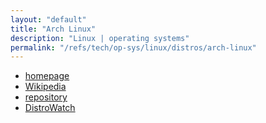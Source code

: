```yaml
---
layout: "default"
title: "Arch Linux"
description: "Linux | operating systems"
permalink: "/refs/tech/op-sys/linux/distros/arch-linux"
---
```


- [homepage](https://www.archlinux.org/)
- [Wikipedia](https://en.wikipedia.org/wiki/Arch_Linux)
- [repository](https://git.archlinux.org/)
- [DistroWatch](https://distrowatch.com/table.php?distribution=arch)
